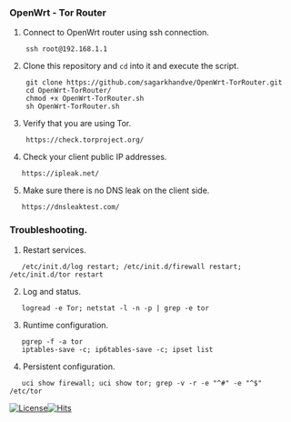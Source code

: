 
### OpenWrt - Tor Router
1. Connect to OpenWrt router using ssh connection.
```shell
    ssh root@192.168.1.1
```
2. Clone this repository and `cd` into it and execute the script.
```shell
    git clone https://github.com/sagarkhandve/OpenWrt-TorRouter.git
    cd OpenWrt-TorRouter/
    chmod +x OpenWrt-TorRouter.sh
    sh OpenWrt-TorRouter.sh
 ```
3. Verify that you are using Tor.
```shell
    https://check.torproject.org/
```
4. Check your client public IP addresses.
```shell
   https://ipleak.net/
```
5. Make sure there is no DNS leak on the client side.
```shell
   https://dnsleaktest.com/
```
### Troubleshooting.    
1. Restart services.
```shell
   /etc/init.d/log restart; /etc/init.d/firewall restart; /etc/init.d/tor restart
```
2. Log and status.
```shell
   logread -e Tor; netstat -l -n -p | grep -e tor
```
3. Runtime configuration.
```shell
   pgrep -f -a tor
   iptables-save -c; ip6tables-save -c; ipset list
```
4. Persistent configuration.
```shell
   uci show firewall; uci show tor; grep -v -r -e "^#" -e "^$" /etc/tor
```
[![License](https://img.shields.io/badge/License-MIT-blue)](#license "Go to license section")[![Hits](https://hits.seeyoufarm.com/api/count/incr/badge.svg?url=https%3A%2F%2Fgithub.com%2Fsagarkhandve%2FOpenWrt-TorRouter&count_bg=%23FC4F4F&title_bg=%23535353&icon=github.svg&icon_color=%23FFFFFF&title=HITS&edge_flat=true)](https://hits.seeyoufarm.com)
